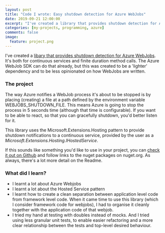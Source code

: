 ```yaml
---
layout: post
title: "Code I wrote: Easy shutdown detection for Azure WebJobs"
date: 2019-09-21 12:00:00
excerpt: "I've created a library that provides shutdown detection for Azure WebJobs. It's both for continuous services and finite duration method calls. The Azure WebJob SDK can do that already, but this was created to be a 'lighter' dependency and to be less opinionated on how WebJobs are written."
categories: [my-projects, programming, azure]
comments: false
image:
  feature: project.png
---
```


I've created a <a href="https://github.com/NathanLBCooper/azure-webjob-host" target="_blank">libary that provides shutdown detection for Azure WebJobs</a>. It's both for continuous services and finite duration method calls. The Azure WebJob SDK can do that already, but this was created to be a 'lighter' dependency and to be less opinionated on how WebJobs are written.

### The project

The way Azure notifies a WebJob process it's about to be stopped is by placing (creating) a file at a path defined by the environment variable WEBJOBS_SHUTDOWN_FILE. This means Azure is going to stop the process in 5 seconds time (although that time is configurable). If you want to be able to react, so that you can gracefully shutdown, you'd better listen for it.

This library uses the Microsoft.Extensions.Hosting pattern to provide shutdown notifications to a continuous service, provided by the user as a *Microsoft.Extensions.Hosting.IHostedService*.

If this sounds like something you'd like to use in your project, you can <a href="https://github.com/NathanLBCooper/azure-webjob-host" target="_blank">check it out on Github</a> and follow links to the nuget packages on nuget.org. As always, there's a lot more detail on the Readme.

### What did I learn?

- I learnt a lot about Azure Webjobs
- I learnt a lot about the Hosted Service pattern
- I learnt how to create a clean separation between application level code from framework level code. When it came time to use this library (which I consider framework code for webjobs), I had to organise it cleanly together with the application code of that webjob.
- I tried my hand at testing with doubles instead of mocks. And I tried using less granular unit tests, to enable easier refactoring and a more clear relationship between the tests and top-level desired behaviour.
